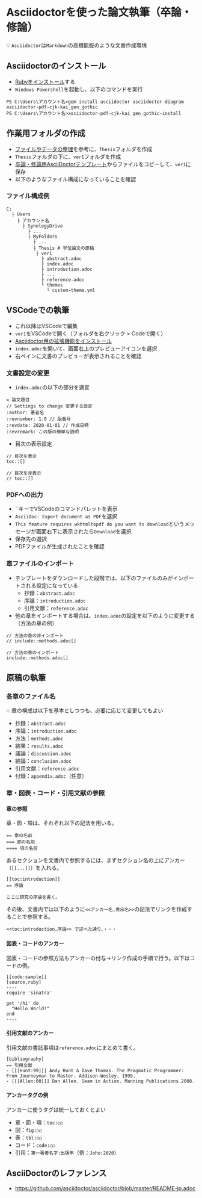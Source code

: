 #  Asciidoctorを使った論文執筆（卒論・修論）

:bulb: `Asciidoctor`は`Markdown`の高機能版のような文書作成環境

## Asciidoctorのインストール

- [Rubyをインストール](../dev/pc-ruby.md)する
-  `Windows Powershell`を起動し、以下のコマンドを実行
```
PS C:\Users\アカウント名>gem install asciidoctor asciidoctor-diagram asciidoctor-pdf-cjk-kai_gen_gothic
PS C:\Users\アカウント名>asciidoctor-pdf-cjk-kai_gen_gothic-install
```

## 作業用フォルダの作成

- [ファイルやデータの整理](files-and-data.md)を参考に、`Thesis`フォルダを作成
- `Thesis`フォルダの下に、`ver1`フォルダを作成
- [卒論・修論用AsciiDoctorテンプレート](../templates/asciidoctor-thesis)からファイルをコピーして、`ver1`に保存
- 以下のようなファイル構成になっていることを確認

### ファイル構成例

```
C:
  ├ Users
    ├ アカウント名
      ├ SynologyDrive
        ├ ...
        ├ MyFolders
          ├ ...
          ├ Thesis # 学位論文の原稿
           ├ ver1
             ├ abstract.adoc
             ├ index.adoc
             ├ introduction.adoc
             ├ ...
             ├ reference.adoc
             └ themes
               └ custom-theme.yml
```

## VSCodeでの執筆

- これ以降はVSCodeで編集
- `ver1`をVSCodeで開く（フォルダを右クリック > Codeで開く）
- [Asciidoctor用の拡張機能をインストール](../dev/pc-vscode.md)
- `index.adoc`を開いて、画面右上のプレビューアイコンを選択
- 右ペインに文書のプレビューが表示されることを確認

### 文書設定の変更

- `index.adoc`の以下の部分を適宜
```
= 論文題目
// Settings to change 変更する設定
:author: 著者名
:revnumber: 1.0 // 版番号
:revdate: 2020-01-01 // 作成日時
:revremark: この版の簡単な説明
```
- 目次の表示設定
```
// 目次を表示
toc::[]

// 目次を非表示
// toc::[]
```

### PDFへの出力

- ``キーでVSCodeのコマンドパレットを表示
- `AsciiDoc: Export document as PDF`を選択
- `This feature requires wkhtmltopdf do you want to download`というメッセージが画面右下に表示されたら`Download`を選択
- 保存先の選択
- PDFファイルが生成されたことを確認

### 章ファイルのインポート

- テンプレートをダウンロードした段階では、以下のファイルのみがインポートされる設定になっている
  - 抄録：`abstract.adoc`
  - 序論：`introduction.adoc`
  - 引用文献：`reference.adoc`
- 他の章をインポートする場合は、`index.adoc`の設定を以下のように変更する（方法の章の例）
```
// 方法の章の非インポート
// include::methods.adoc[]

// 方法の章のインポート
include::methods.adoc[]
```

## 原稿の執筆

### 各章のファイル名

:bulb: 章の構成は以下を基本としつつも、必要に応じて変更してもよい

- 抄録：`abstract.adoc`
- 序論：`introduction.adoc`
- 方法：`methods.adoc`
- 結果：`results.adoc`
- 議論：`discussion.adoc`
- 結論：`conclusion.adoc`
- 引用文献：`reference.adoc`
- 付録：`appendix.adoc`（任意）

### 章・図表・コード・引用文献の参照

#### 章の参照

章・節・項は、それぞれ以下の記法を用いる。
```
== 章の名前
=== 節の名前
==== 項の名前
```

あるセクションを文書内で参照するには、まずセクション名の上にアンカー（`[[...]]`）を入れる。
```
[[toc:introduction]]
== 序論

ここに研究の序論を書く。
```

その後、文書内では以下のように``<<アンカー名,表示名>>``の記法でリンクを作成することで参照する。
```
<<toc:introduction,序論>> で述べた通り、・・・
```

#### 図表・コードのアンカー

図表・コードの参照方法もアンカーの付与→リンク作成の手順で行う。以下はコードの例。

```
[[code:sample]]
[source,ruby]  
----
require 'sinatra'

get '/hi' do
  "Hello World!"
end
----
```

#### 引用文献のアンカー

引用文献の書誌事項は`reference.adoc`にまとめて書く。
```
[bibliography]
== 引用文献
- [[[Hunt:99]]] Andy Hunt & Dave Thomas. The Pragmatic Programmer: From Journeyman to Master. Addison-Wesley. 1999.
- [[[Allen:08]]] Dan Allen. Seam in Action. Manning Publications.2008.
```


#### アンカータグの例

アンカーに使うタグは統一しておくとよい

- 章・節・項：`toc:○○`
- 図：`fig:○○`
- 表：`tbl:○○`
- コード：`code:○○`
- 引用：`第一著者名字:出版年`（例：`Joho:2020`）

## AsciiDoctorのレファレンス

- https://github.com/asciidoctor/asciidoctor/blob/master/README-jp.adoc
